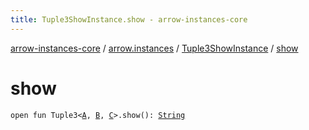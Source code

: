```yaml
---
title: Tuple3ShowInstance.show - arrow-instances-core
---
```


[arrow-instances-core](../../index.html) / [arrow.instances](../index.html) / [Tuple3ShowInstance](index.html) / [show](./show.html)

# show

`open fun Tuple3<`[`A`](index.html#A)`, `[`B`](index.html#B)`, `[`C`](index.html#C)`>.show(): `[`String`](https://kotlinlang.org/api/latest/jvm/stdlib/kotlin/-string/index.html)